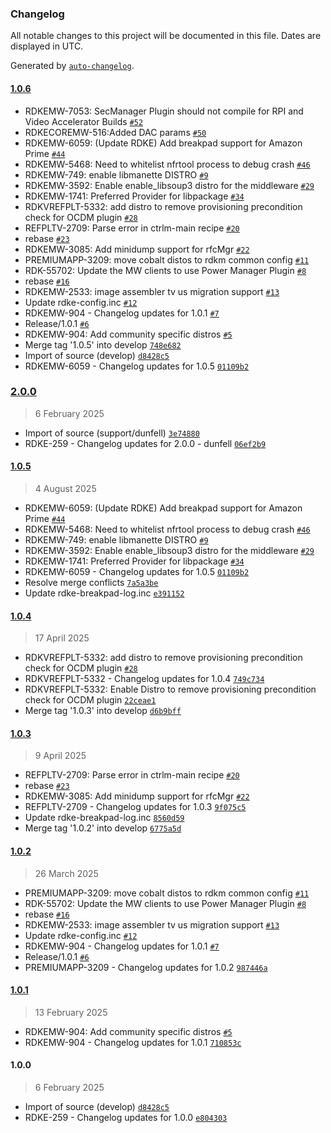### Changelog

All notable changes to this project will be documented in this file. Dates are displayed in UTC.

Generated by [`auto-changelog`](https://github.com/CookPete/auto-changelog).

#### [1.0.6](https://github.com/rdkcentral/rdke-common-config/compare/2.0.0...1.0.6)

- RDKEMW-7053: SecManager Plugin should not compile for RPI and Video Accelerator Builds [`#52`](https://github.com/rdkcentral/rdke-common-config/pull/52)
- RDKECOREMW-516:Added DAC params [`#50`](https://github.com/rdkcentral/rdke-common-config/pull/50)
- RDKEMW-6059: (Update RDKE) Add breakpad support for Amazon Prime [`#44`](https://github.com/rdkcentral/rdke-common-config/pull/44)
- RDKEMW-5468: Need to whitelist nfrtool process to debug crash [`#46`](https://github.com/rdkcentral/rdke-common-config/pull/46)
- RDKEMW-749: enable libmanette DISTRO [`#9`](https://github.com/rdkcentral/rdke-common-config/pull/9)
- RDKEMW-3592: Enable enable_libsoup3 distro for the middleware [`#29`](https://github.com/rdkcentral/rdke-common-config/pull/29)
- RDKEMW-1741: Preferred Provider for libpackage [`#34`](https://github.com/rdkcentral/rdke-common-config/pull/34)
- RDKVREFPLT-5332: add distro to remove provisioning precondition check for OCDM plugin [`#28`](https://github.com/rdkcentral/rdke-common-config/pull/28)
- REFPLTV-2709: Parse error in ctrlm-main recipe [`#20`](https://github.com/rdkcentral/rdke-common-config/pull/20)
- rebase [`#23`](https://github.com/rdkcentral/rdke-common-config/pull/23)
- RDKEMW-3085: Add minidump support for rfcMgr [`#22`](https://github.com/rdkcentral/rdke-common-config/pull/22)
- PREMIUMAPP-3209: move cobalt distos to rdkm common config [`#11`](https://github.com/rdkcentral/rdke-common-config/pull/11)
- RDK-55702: Update the MW clients to use Power Manager Plugin [`#8`](https://github.com/rdkcentral/rdke-common-config/pull/8)
- rebase [`#16`](https://github.com/rdkcentral/rdke-common-config/pull/16)
- RDKEMW-2533: image assembler tv us migration support [`#13`](https://github.com/rdkcentral/rdke-common-config/pull/13)
- Update rdke-config.inc [`#12`](https://github.com/rdkcentral/rdke-common-config/pull/12)
- RDKEMW-904 - Changelog updates for 1.0.1 [`#7`](https://github.com/rdkcentral/rdke-common-config/pull/7)
- Release/1.0.1 [`#6`](https://github.com/rdkcentral/rdke-common-config/pull/6)
- RDKEMW-904: Add community specific distros [`#5`](https://github.com/rdkcentral/rdke-common-config/pull/5)
- Merge tag '1.0.5' into develop [`748e682`](https://github.com/rdkcentral/rdke-common-config/commit/748e6821eeda2170f5bf4359323beaf80fd0d41b)
- Import of source (develop) [`d8428c5`](https://github.com/rdkcentral/rdke-common-config/commit/d8428c5ba721fe34cc080e3b9a2782409d3920eb)
- RDKEMW-6059 - Changelog updates for 1.0.5 [`01109b2`](https://github.com/rdkcentral/rdke-common-config/commit/01109b2765970ebdc4f1fb491a1ee8fe7bf91867)

### [2.0.0](https://github.com/rdkcentral/rdke-common-config/compare/1.0.5...2.0.0)

> 6 February 2025

- Import of source (support/dunfell) [`3e74880`](https://github.com/rdkcentral/rdke-common-config/commit/3e74880b185afb7fc8d8baf2362bed4974a15d4e)
- RDKE-259 - Changelog updates for 2.0.0 - dunfell [`06ef2b9`](https://github.com/rdkcentral/rdke-common-config/commit/06ef2b92e3a5d002018693c776f3ec66eb6dfbf4)

#### [1.0.5](https://github.com/rdkcentral/rdke-common-config/compare/1.0.4...1.0.5)

> 4 August 2025

- RDKEMW-6059: (Update RDKE) Add breakpad support for Amazon Prime [`#44`](https://github.com/rdkcentral/rdke-common-config/pull/44)
- RDKEMW-5468: Need to whitelist nfrtool process to debug crash [`#46`](https://github.com/rdkcentral/rdke-common-config/pull/46)
- RDKEMW-749: enable libmanette DISTRO [`#9`](https://github.com/rdkcentral/rdke-common-config/pull/9)
- RDKEMW-3592: Enable enable_libsoup3 distro for the middleware [`#29`](https://github.com/rdkcentral/rdke-common-config/pull/29)
- RDKEMW-1741: Preferred Provider for libpackage [`#34`](https://github.com/rdkcentral/rdke-common-config/pull/34)
- RDKEMW-6059 - Changelog updates for 1.0.5 [`01109b2`](https://github.com/rdkcentral/rdke-common-config/commit/01109b2765970ebdc4f1fb491a1ee8fe7bf91867)
- Resolve merge conflicts [`7a5a3be`](https://github.com/rdkcentral/rdke-common-config/commit/7a5a3bedcc1fb8461281ae350f4840e792a8d53f)
- Update rdke-breakpad-log.inc [`e391152`](https://github.com/rdkcentral/rdke-common-config/commit/e39115272842af7e31d87f5d4953810951cd89c7)

#### [1.0.4](https://github.com/rdkcentral/rdke-common-config/compare/1.0.3...1.0.4)

> 17 April 2025

- RDKVREFPLT-5332: add distro to remove provisioning precondition check for OCDM plugin [`#28`](https://github.com/rdkcentral/rdke-common-config/pull/28)
- RDKVREFPLT-5332 - Changelog updates for 1.0.4 [`749c734`](https://github.com/rdkcentral/rdke-common-config/commit/749c7347c456e9c3b7143860bab90403219b3475)
- RDKVREFPLT-5332: Enable Distro to remove provisioning precondition check for OCDM plugin [`22ceae1`](https://github.com/rdkcentral/rdke-common-config/commit/22ceae196165ab42e9e12a7b964fe1ac2f9c17ee)
- Merge tag '1.0.3' into develop [`d6b9bff`](https://github.com/rdkcentral/rdke-common-config/commit/d6b9bff981378c847bd6efcca39f4bbf0d6b3ca1)

#### [1.0.3](https://github.com/rdkcentral/rdke-common-config/compare/1.0.2...1.0.3)

> 9 April 2025

- REFPLTV-2709: Parse error in ctrlm-main recipe [`#20`](https://github.com/rdkcentral/rdke-common-config/pull/20)
- rebase [`#23`](https://github.com/rdkcentral/rdke-common-config/pull/23)
- RDKEMW-3085: Add minidump support for rfcMgr [`#22`](https://github.com/rdkcentral/rdke-common-config/pull/22)
- REFPLTV-2709 - Changelog updates for 1.0.3 [`9f075c5`](https://github.com/rdkcentral/rdke-common-config/commit/9f075c51cc3310a9c392774ae65295fff6400617)
- Update rdke-breakpad-log.inc [`8560d59`](https://github.com/rdkcentral/rdke-common-config/commit/8560d59ba4e7a41c54652d8a6ba7f3a2922cb22c)
- Merge tag '1.0.2' into develop [`6775a5d`](https://github.com/rdkcentral/rdke-common-config/commit/6775a5d67beaf7ec02af2f975ed22f528ac1b247)

#### [1.0.2](https://github.com/rdkcentral/rdke-common-config/compare/1.0.1...1.0.2)

> 26 March 2025

- PREMIUMAPP-3209: move cobalt distos to rdkm common config [`#11`](https://github.com/rdkcentral/rdke-common-config/pull/11)
- RDK-55702: Update the MW clients to use Power Manager Plugin [`#8`](https://github.com/rdkcentral/rdke-common-config/pull/8)
- rebase [`#16`](https://github.com/rdkcentral/rdke-common-config/pull/16)
- RDKEMW-2533: image assembler tv us migration support [`#13`](https://github.com/rdkcentral/rdke-common-config/pull/13)
- Update rdke-config.inc [`#12`](https://github.com/rdkcentral/rdke-common-config/pull/12)
- RDKEMW-904 - Changelog updates for 1.0.1 [`#7`](https://github.com/rdkcentral/rdke-common-config/pull/7)
- Release/1.0.1 [`#6`](https://github.com/rdkcentral/rdke-common-config/pull/6)
- PREMIUMAPP-3209 - Changelog updates for 1.0.2 [`987446a`](https://github.com/rdkcentral/rdke-common-config/commit/987446a64d10c9d909e8d4a25f720ac5d3cdef92)

#### [1.0.1](https://github.com/rdkcentral/rdke-common-config/compare/1.0.0...1.0.1)

> 13 February 2025

- RDKEMW-904: Add community specific distros [`#5`](https://github.com/rdkcentral/rdke-common-config/pull/5)
- RDKEMW-904 - Changelog updates for 1.0.1 [`710853c`](https://github.com/rdkcentral/rdke-common-config/commit/710853cb27d260230bdbf7a40ea324e5a3731690)

#### 1.0.0

> 6 February 2025

- Import of source (develop) [`d8428c5`](https://github.com/rdkcentral/rdke-common-config/commit/d8428c5ba721fe34cc080e3b9a2782409d3920eb)
- RDKE-259 - Changelog updates for 1.0.0 [`e804303`](https://github.com/rdkcentral/rdke-common-config/commit/e804303f39f1543434ace9d5edd5cecd433ecd72)
